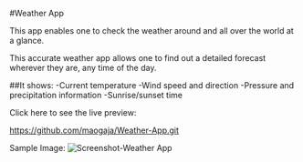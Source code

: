
#Weather App

This app enables one to check the weather around and all over the world at a glance. 

This accurate weather app allows one to find out a detailed forecast wherever they are, any time of the day.

##It shows:
-Current temperature
-Wind speed and direction
-Pressure and precipitation information
-Sunrise/sunset time

 Click here to see the live preview:

https://github.com/maogaja/Weather-App.git


Sample Image:
![Screenshot-Weather App](https://github.com/maogaja/Weather-App/assets/121969650/be07e860-8794-4bc3-a260-9c6caa48e4d3)

